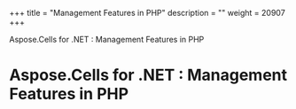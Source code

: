 +++
title = "Management Features in PHP" 
description = "" 
weight = 20907 
+++

Aspose.Cells for .NET : Management Features in PHP  

# Aspose.Cells for .NET : Management Features in PHP


